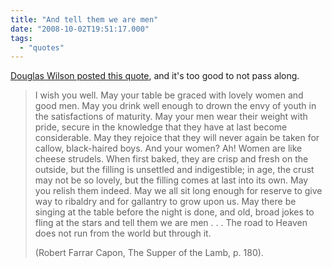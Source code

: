 ```yaml
---
title: "And tell them we are men"
date: "2008-10-02T19:51:17.000"
tags: 
  - "quotes"
---
```


[Douglas Wilson posted this quote](http://www.dougwils.com/index.asp?Action=Anchor&CategoryID=1&BlogID=5942), and it's too good to not pass along.

> I wish you well. May your table be graced with lovely women and good men. May you drink well enough to drown the envy of youth in the satisfactions of maturity. May your men wear their weight with pride, secure in the knowledge that they have at last become considerable. May they rejoice that they will never again be taken for callow, black-haired boys. And your women? Ah! Women are like cheese strudels. When first baked, they are crisp and fresh on the outside, but the filling is unsettled and indigestible; in age, the crust may not be so lovely, but the filling comes at last into its own. May you relish them indeed. May we all sit long enough for reserve to give way to ribaldry and for gallantry to grow upon us. May there be singing at the table before the night is done, and old, broad jokes to fling at the stars and tell them we are men . . . The road to Heaven does not run from the world but through it.
> 
> (Robert Farrar Capon, The Supper of the Lamb, p. 180).
